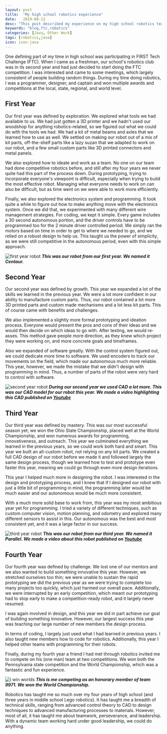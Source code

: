 ```yaml
---
layout: post
title:  "My high school robotics experience"
date:   2019-08-12
desc: "This post described my experience on my high school robotics team."
keywords: "blog,ftc,robotics"
categories: [Java, Other Work]
tags: [robotics,java]
icon: icon-java
---
```

One defining part of my time in high school was participating in FIRST Tech Challenge (FTC). When I came as a freshman, our school's robotics club was in its second year and had just decided to start doing the FTC competition. I was interested and came to some meetings, which largely consistent of people building random things. During my time doing robotics, I was a programmer, designer, and captain and won multiple awards and competitions at the local, state, regional, and world level.

## First Year
Our first year was defined by exploration. We explored what tools we had available to us. We had just gotten a 3D printer and we hadn't used our woodshop for anything robotics-related, so we figured out what we could do with the tools we had. We had a kit of metal beams and axles that we learned how to use as well. We settled on making our robot out of a mix of kit parts, off-the-shelf parts like a lazy suzan that we adapted to work on our robot, and a few small custom parts like 3D printed connectors and metal panels.

We also explored how to ideate and work as a team. No one on our team had done competitive robotics before, and still after my four years we never quite had this part of the process down. During prototyping, trying to incorporate everyone's viewpoint is difficult, especially when trying to build the most effective robot. Managing what everyone needs to work on can also be difficult, but as time went on we were able to work more efficiently.

Finally, we also explored the electronics system and programming. It took quite a while to figure out how to make anything move with the electronics system. Once we did that, we experimented with many different wire management strategies. For coding, we kept it simple. Every game includes a 30 second autonomous portion, and the driver controls have to be programmed too for the 2 minute driver controlled period. We simply ran the motors based on time in order to get to where we needed to go, and we relied on a robust design to help us. This taught us the power of simplicity, as we were still competitive in the autonomous period, even with this simple approach.

![first year robot](/static/files/ftc1.png)
**_This was our robot from our first year. We named it Centaur._**

## Second Year

Our second year was defined by growth. This year we expanded a lot of the skills we learned in the previous year. We were a lot more confident in our ability to manufacture custom parts. Thus, our robot contained a lot more 3D printed parts and custom made mechanisms and a lot less kit parts. This of course came with benefits and challenges.

We also implemented a slightly more formal prototyping and ideation process. Everyone would present the pros and cons of their ideas and we would then decide on which ideas to go with. After testing, we would re-asses. This method gave people more direction, as they knew which project they were working on, and more concrete goals and timeframes.

Also we expanded of software greatly. With the control system figured out, we could dedicate more time to software. We used encoders to track our movements on the field, which made our autonomous much more reliable. This year, however, we made the mistake that we didn't design with programming in mind. Thus, a number of parts of the robot were very hard to control with software.

![second year robot](/static/files/ftc2.png)
**_During our second year we used CAD a lot more. This was our CAD model for our robot this year. We made a video highlighting this CAD published on [Youtube](https://www.youtube.com/watch?v=ta5_uUzccAo)_**

## Third Year

Our third year was defined by mastery. This was our most successful season yet; we won the Ohio State Championship, placed well at the World Championship, and won numerous awards for programming, innovativeness, and outreach. This year we culminated everything we learned in the previous years, so we could work both hard and smart. This year we built an all-custom robot, not relying on any kit parts. We created a full CAD design of our robot before we made it and followed largely the same design process, though we learned how to test and prototype even faster this year, meaning we could go through even more design iterations.

This year I helped much more in designing the robot. I was interested in the design and prototyping process, and I knew that if I designed our robot with just a little bit of programming in mind, the programming later would be much easier and our autonomous would be much more consistent.

With a much more solid base to work from, this year was my most ambitious year yet for programming. I tried a variety of different techniques, such as custom computer vision, motion planning, and odometry and explored many different sensors to assist in this. Our autonomous was the best and most consistent yet, and it was a large factor in our success.

![third year robot](/static/files/ftc3.png)
**_This was our robot from our third year. We named it Parallel. We made a video about this robot published on [Youtube](https://www.youtube.com/watch?v=FtfRE6KqaWo)_**

## Fourth Year

Our fourth year was defined by challenge. We lost one of our mentors and we also wanted to build something innovative this year. However, we stretched ourselves too thin; we were unable to sustain the rapid prototyping we did the previous year as we were trying to complete too many projects too quickly, which just harmed our overall pace. Additionally, we were interrupted by an early competition, which meant our prototyping had to stop early to make a competition-ready robot, and it largely never resumed.

I was again involved in design, and this year we did in part achieve our goal of building something innovative. However, our largest success this year was teaching our large number of new members the design process.

In terms of coding, I largely just used what I had learned in previous years. I also taught new members how to code for robotics. Additionally, this year I helped other teams with programming for their robots.

Finally, during my fourth year a friend I had met through robotics invited me to compete on his (one man) team at two competitions. We won both the Pennsylvania state competition and the World Championship, which was a fantastic and fun experience.

![i win worlds](/static/files/ftc4.png)
**_This is me competing as an honorary member of team 9971. We won the World Championship._**

Robotics has taught me so much over my four years of high school (and three years in middle school Lego robotics). It has taught me a breadth of technical skills, ranging from advanced control theory to CAD to design techniques to advanced manufacturing processes to materials. However, most of all, it has taught me about teamwork, perseverance, and leadership. With a dynamic team working hard under good leadership, we could do anything.

